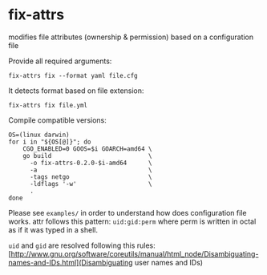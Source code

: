 # fix-attrs
modifies file attributes (ownership &amp; permission) based on a configuration file

Provide all required arguments:
```
fix-attrs fix --format yaml file.cfg
```

It detects format based on file extension:
```
fix-attrs fix file.yml
```

Compile compatible versions:
```
OS=(linux darwin)
for i in "${OS[@]}"; do
    CGO_ENABLED=0 GOOS=$i GOARCH=amd64 \
    go build                           \
      -o fix-attrs-0.2.0-$i-amd64      \
      -a                               \
      -tags netgo                      \
      -ldflags '-w'                    \
      .
done
```

Please see `examples/` in order to understand how does configuration file works. attr follows this pattern: `uid:gid:perm` where perm is written in octal as if it was typed in a shell.

`uid` and `gid` are resolved following this rules: [http://www.gnu.org/software/coreutils/manual/html_node/Disambiguating-names-and-IDs.html](Disambiguating user names and IDs)